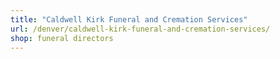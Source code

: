```yaml
---
title: "Caldwell Kirk Funeral and Cremation Services"
url: /denver/caldwell-kirk-funeral-and-cremation-services/
shop: funeral directors
---
```

